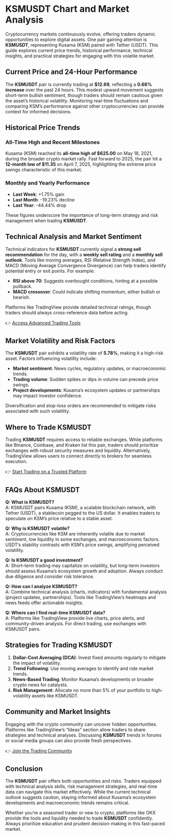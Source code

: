# KSMUSDT Chart and Market Analysis  

Cryptocurrency markets continuously evolve, offering traders dynamic opportunities to explore digital assets. One pair gaining attention is **KSMUSDT**, representing Kusama (KSM) paired with Tether (USDT). This guide explores current price trends, historical performance, technical insights, and practical strategies for engaging with this volatile market.  

## Current Price and 24-Hour Performance  

The **KSMUSDT** pair is currently trading at **$12.69**, reflecting a **0.68% increase** over the past 24 hours. This modest upward movement suggests short-term bullish sentiment, though traders should remain cautious given the asset’s historical volatility. Monitoring real-time fluctuations and comparing KSM’s performance against other cryptocurrencies can provide context for informed decisions.  

## Historical Price Trends  

### All-Time High and Recent Milestones  
Kusama (KSM) reached its **all-time high of $625.00** on May 18, 2021, during the broader crypto market rally. Fast forward to 2025, the pair hit a **12-month low of $11.35** on April 7, 2025, highlighting the extreme price swings characteristic of this market.  

### Monthly and Yearly Performance  
- **Last Week**: +1.75% gain  
- **Last Month**: -19.23% decline  
- **Last Year**: -44.44% drop  

These figures underscore the importance of long-term strategy and risk management when trading **KSMUSDT**.  

## Technical Analysis and Market Sentiment  

Technical indicators for **KSMUSDT** currently signal a **strong sell recommendation** for the day, with a **weekly sell rating** and a **monthly sell outlook**. Tools like moving averages, RSI (Relative Strength Index), and MACD (Moving Average Convergence Divergence) can help traders identify potential entry or exit points. For example:  
- **RSI above 70**: Suggests overbought conditions, hinting at a possible pullback.  
- **MACD crossover**: Could indicate shifting momentum, either bullish or bearish.  

Platforms like TradingView provide detailed technical ratings, though traders should always cross-reference data before acting.  

👉 [Access Advanced Trading Tools](https://bit.ly/okx-bonus)  

## Market Volatility and Risk Factors  

The **KSMUSDT** pair exhibits a volatility rate of **5.78%**, making it a high-risk asset. Factors influencing volatility include:  
- **Market sentiment**: News cycles, regulatory updates, or macroeconomic trends.  
- **Trading volume**: Sudden spikes or dips in volume can precede price swings.  
- **Project developments**: Kusama’s ecosystem updates or partnerships may impact investor confidence.  

Diversification and stop-loss orders are recommended to mitigate risks associated with such volatility.  

## Where to Trade KSMUSDT  

Trading **KSMUSDT** requires access to reliable exchanges. While platforms like Binance, Coinbase, and Kraken list this pair, traders should prioritize exchanges with robust security measures and liquidity. Alternatively, TradingView allows users to connect directly to brokers for seamless execution.  

👉 [Start Trading on a Trusted Platform](https://bit.ly/okx-bonus)  

## FAQs About KSMUSDT  

**Q: What is KSMUSDT?**  
A: KSMUSDT pairs Kusama (KSM), a scalable blockchain network, with Tether (USDT), a stablecoin pegged to the US dollar. It enables traders to speculate on KSM’s price relative to a stable asset.  

**Q: Why is KSMUSDT volatile?**  
A: Cryptocurrencies like KSM are inherently volatile due to market sentiment, low liquidity in some exchanges, and macroeconomic factors. USDT’s stability contrasts with KSM’s price swings, amplifying perceived volatility.  

**Q: Is KSMUSDT a good investment?**  
A: Short-term trading may capitalize on volatility, but long-term investors should assess Kusama’s ecosystem growth and adoption. Always conduct due diligence and consider risk tolerance.  

**Q: How can I analyze KSMUSDT?**  
A: Combine technical analysis (charts, indicators) with fundamental analysis (project updates, partnerships). Tools like TradingView’s heatmaps and news feeds offer actionable insights.  

**Q: Where can I find real-time KSMUSDT data?**  
A: Platforms like TradingView provide live charts, price alerts, and community-driven analysis. For direct trading, use exchanges with KSMUSDT pairs.  

## Strategies for Trading KSMUSDT  

1. **Dollar-Cost Averaging (DCA)**: Invest fixed amounts regularly to mitigate the impact of volatility.  
2. **Trend Following**: Use moving averages to identify and ride market trends.  
3. **News-Based Trading**: Monitor Kusama’s developments or broader crypto news for catalysts.  
4. **Risk Management**: Allocate no more than 5% of your portfolio to high-volatility assets like KSMUSDT.  

## Community and Market Insights  

Engaging with the crypto community can uncover hidden opportunities. Platforms like TradingView’s “Ideas” section allow traders to share strategies and technical analyses. Discussing **KSMUSDT** trends in forums or social media groups can also provide fresh perspectives.  

👉 [Join the Trading Community](https://bit.ly/okx-bonus)  

## Conclusion  

The **KSMUSDT** pair offers both opportunities and risks. Traders equipped with technical analysis skills, risk management strategies, and real-time data can navigate this market effectively. While the current technical outlook suggests caution, staying informed about Kusama’s ecosystem developments and macroeconomic trends remains critical.  

Whether you’re a seasoned trader or new to crypto, platforms like OKX provide the tools and liquidity needed to trade **KSMUSDT** confidently. Always prioritize education and prudent decision-making in this fast-paced market.
